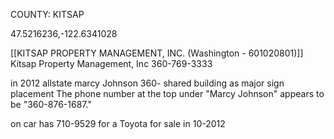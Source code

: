 COUNTY: KITSAP

47.5216236,-122.6341028

[[KITSAP PROPERTY MANAGEMENT, INC. (Washington - 601020801)]]
Kitsap Property Management, Inc
360-769-3333


in 2012 allstate marcy Johnson 360- shared building as major sign placement
The phone number at the top under "Marcy Johnson" appears to be "360-876-1687."

on car has 710-9529 for a Toyota for sale in 10-2012